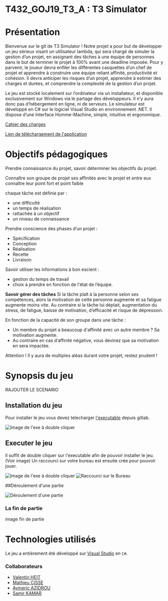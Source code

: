 # T432_GOJ19_T3_A : T3 Simulator

# Présentation
Bienvenue sur le git de T3 Simulator !
Notre projet a pour but de développer un jeu sérieux visant un utilisateur lambda, qui sera chargé de simuler la gestion d’un projet, en assignant des tâches à une équipe de personnes dans le but de terminer le projet à 100% avant une deadline imposée. 
Pour y parvenir, le joueur devra enfiler les différentes casquettes d’un chef de projet et apprendre à construire une équipe reliant affinité, productivité et cohésion. Il devra anticiper les risques d’un projet, apprendre à estimer des charges et durées, et comprendre la complexité de la gestion d’un projet. 

Le jeu est stocké localement sur l’ordinateur via un installateur, et disponible exclusivement sur Windows via le partage des développeurs. Il n’y aura donc pas d’hébergement en ligne, ni de serveurs. Le simulateur est développé en C# sur le logiciel Visual Studio en environnement .NET. 
Il dispose d’une Interface Homme-Machine, simple, intuitive et ergonomique. 

[Cahier des charges](https://docs.google.com/document/d/1Wt1TN2uy75v-5iO5i8XkizberEv1joOm_bvyGyg5HoU/edit)

[Lien de téléchargement de l'application](https://git.unistra.fr/projet-t3/myt3/blob/master/Menu/Setup/Setup.msi)


# Objectifs pédagogiques

Prendre connaissance du projet, savoir déterminer les objectifs du projet. 

Connaître son groupe de projet
ses affinités avec le projet et entre eux
connaître leur point fort et point faible


chaque tâche est définie par :
- une difficulté
- un temps de réalisation
- rattachée à un objectif
- un niveau de connaissance

Prendre conscience des phases d’un projet :
- Spécification
- Conception
- Réalisation
- Recette
- Livraison

Savoir utiliser les informations à bon escient :
- gestion du temps de travail
- choix à prendre en fonction de l'état de l’équipe.

**Savoir gérer des tâches** 
Si la tâche plaît à la personne selon ses compétences, alors la motivation de cette personne augmente et sa fatigue augmente moins vite.
Au contraire si la tâche lui déplait, augmentation du stress, de fatigue, baisse de motivation, d’efficacité et risque de dépression.

En fonction de la capacité de son groupe dans une tâche :
- Un membre du projet a beaucoup d'affinité avec un autre membre ? Sa motivation augmente. 
- Au contraire en cas d’affinité négative, vous devinez que sa motivation en sera impactée. 

Attention ! Il y aura de multiples aléas durant votre projet, restez prudent !

# Synopsis du jeu

RAJOUTER LE SCENARIO

## Installation du jeu

Pour installer le jeu vous devez telecharger [l'executable](https://git.unistra.fr/scl19-t4-c/juthose/raw/master/Juthose.exe) depuis gitlab.


![Image de l'exe à double cliquer](https://git.unistra.fr/skamar/myt3/raw/master/Menu/Images%20GIT/imageGITInstallation.png)

## Executer le jeu

Il suffit de double cliquer sur l'executable afin de pouvoir installer le jeu. (Voir image)
Un raccourci sur votre bureau est ensuite crée pour pouvoir jouer.

![Image de l'exe à double cliquer]()
![Raccourci sur le Bureau]()


##Déroulement d'une partie

![Déroulement d'une partie](https://git.unistra.fr/skamar/myt3/raw/master/Menu/Images%20GIT/screenGIT.PNG)

### La fin de partie

image fin de partie 

# Technologies utilisés

Le jeu a entièrement été développé sur [Visual Studio](https://visualstudio.microsoft.com) en `C#`.

### Collaborateurs 

*  [Valentin HEIT](https://git.unistra.fr/vheit)
*  [Mathieu CISSE](https://git.unistra.fr/mathieu.cisse)
*  [Aymeric AZIDROU](https://git.unistra.fr/azidrou)
*  [Samir KAMAR](https://git.unistra.fr/skamar)


